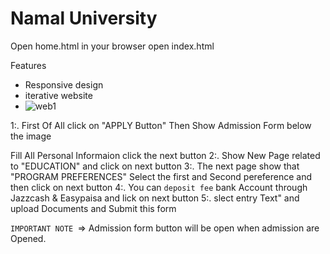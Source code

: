 # Namal University

Open home.html in your browser
open index.html

Features
- Responsive design
- iterative website
- ![web1](https://github.com/user-attachments/assets/c13963e3-8b8b-43eb-b20d-4fb1ca4e260d)

 
1:. First Of All click on "APPLY Button" Then Show Admission Form below the image 



Fill All Personal Informaion click the next button
2:. Show New Page related to "EDUCATION" and click on next button 
3:. The next page show that "PROGRAM PREFERENCES" Select the first and Second pereference and then click on next button 
4:. You can ``deposit fee`` bank Account through Jazzcash & Easypaisa  and lick on next button
5:. slect entry Text" and upload Documents and Submit this form 

``IMPORTANT NOTE ``=> Admission form button will be open when admission are Opened.





